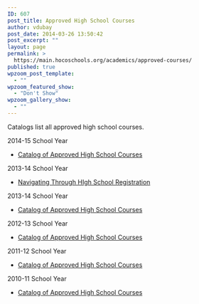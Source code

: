 ```yaml
---
ID: 607
post_title: Approved High School Courses
author: vdubay
post_date: 2014-03-26 13:50:42
post_excerpt: ""
layout: page
permalink: >
  https://main.hocoschools.org/academics/approved-courses/
published: true
wpzoom_post_template:
  - ""
wpzoom_featured_show:
  - "Don't Show"
wpzoom_gallery_show:
  - ""
---
```

<p>Catalogs list all approved high school courses.</p>

<p>2014-15 School Year</p>
<ul>
  <li><a href="/f/newlanguages/docs/eng_hscatalog_201415.pdf">Catalog of Approved High School Courses </a></li>
</ul>

<p>2013-14 School Year</p>
<ul>
  <li><a href="/f/newlanguages/docs/eng_hs_registration_nav2013.pdf">Navigating Through HIgh School Registration</a></li>
</ul>

<p>2013-14 School Year</p>
<ul>
  <li><a href="/f/newlanguages/docs/eng_hscatalog_201314.pdf">Catalog of Approved High School Courses </a>
</ul>

<p>2012-13 School Year</p>
<ul>  
  <li><a href="/f/newlanguages/docs/eng_hs_catalog1213.pdf">Catalog of Approved High School Courses </a></li>
</ul>
 
<p>2011-12 School Year</p>
<ul>
  <li><a href="/f/academics/hscatalog1112.pdf">Catalog of Approved High School Courses </a>
</ul>

<p>2010-11 School Year</p>
<ul>
  <li><a href="/f/academics/hscatalog1011.pdf">Catalog of Approved High School Courses </a>
</ul>